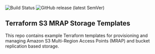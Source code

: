 ![Build Status](https://github.com/cloudacademy/terraform-s3-mrap-mgmt/actions/workflows/release.yml/badge.svg) 
![GitHub release (latest SemVer)](https://img.shields.io/github/v/release/cloudacademy/terraform-s3-mrap-mgmt)

## Terraform S3 MRAP Storage Templates
This repo contains example Terraform templates for provisioning and managing Amazon S3 Multi-Region Access Points (MRAP) and bucket replication based storage.